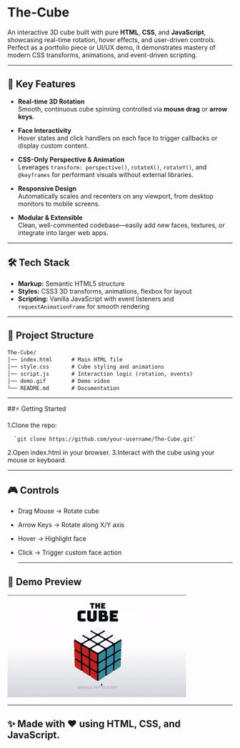 # The-Cube

An interactive 3D cube built with pure **HTML**, **CSS**, and **JavaScript**, showcasing real-time rotation, hover effects, and user-driven controls. Perfect as a portfolio piece or UI/UX demo, it demonstrates mastery of modern CSS transforms, animations, and event-driven scripting.

---

## 🚀 Key Features

- **Real-time 3D Rotation**  
  Smooth, continuous cube spinning controlled via **mouse drag** or **arrow keys**.

- **Face Interactivity**  
  Hover states and click handlers on each face to trigger callbacks or display custom content.

- **CSS-Only Perspective & Animation**  
  Leverages `transform: perspective()`, `rotateX()`, `rotateY()`, and `@keyframes` for performant visuals without external libraries.

- **Responsive Design**  
  Automatically scales and recenters on any viewport, from desktop monitors to mobile screens.

- **Modular & Extensible**  
  Clean, well-commented codebase—easily add new faces, textures, or integrate into larger web apps.

---

## 🛠 Tech Stack

- **Markup:** Semantic HTML5 structure  
- **Styles:** CSS3 3D transforms, animations, flexbox for layout  
- **Scripting:** Vanilla JavaScript with event listeners and `requestAnimationFrame` for smooth rendering  

---

## 📂 Project Structure

```
The-Cube/
│── index.html      # Main HTML file
│── style.css       # Cube styling and animations
│── script.js       # Interaction logic (rotation, events)
│── demo.gif        # Demo video
└── README.md       # Documentation
```
---
##⚡ Getting Started

1.Clone the repo:

      `git clone https://github.com/your-username/The-Cube.git`

2.Open index.html in your browser.
3.Interact with the cube using your mouse or keyboard.

---

## 🎮 Controls

- Drag Mouse → Rotate cube
- Arrow Keys → Rotate along X/Y axis
- Hover → Highlight face
- Click → Trigger custom face action

  ---

## 📸 Demo Preview

![Demo Preview](demo.gif)

---

## ✨ Made with ❤️ using HTML, CSS, and JavaScript.
